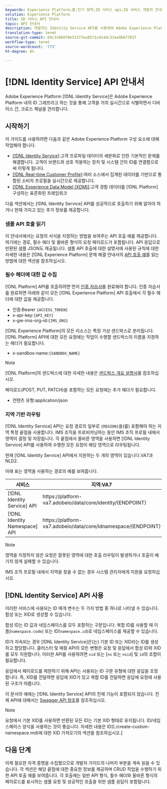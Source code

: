```yaml
---
keywords: Experience Platform;홈;인기 항목;ID 서비스 api;ID 서비스 개발자 안내서;지역
solution: Experience Platform
title: ID 서비스 API 안내서
topic: API 안내서
description: 개발자는 Identity Service API를 사용하여 Adobe Experience Platform에서 ID 그래프를 사용하여 디바이스 간, 크로스 채널 및 거의 실시간으로 고객 ID를 관리할 수 있습니다. API를 사용하여 주요 작업을 수행하는 방법에 대해 알아보려면 이 안내서를 따르십시오.
translation-type: tm+mt
source-git-commit: 69c3106070e31377ea8571cd14dc33aa9b6f7037
workflow-type: tm+mt
source-wordcount: '773'
ht-degree: 0%

---
```



# [!DNL Identity Service] API 안내서

Adobe Experience Platform [!DNL Identity Service]은 Adobe Experience Platform 내의 ID 그래프라고 하는 것을 통해 고객을 거의 실시간으로 식별하면서 디바이스 간, 크로스 채널을 관리합니다.

## 시작하기

이 가이드를 사용하려면 다음과 같은 Adobe Experience Platform 구성 요소에 대해 작업해야 합니다.

- [[!DNL Identity Service]](../home.md):고객 프로파일 데이터의 세분화로 인한 기본적인 문제를 해결합니다. 고객이 브랜드와 상호 작용하는 장치 및 시스템 간의 ID를 연결함으로써 이렇게 됩니다.
- [[!DNL Real-time Customer Profile]](../../profile/home.md):여러 소스에서 집계된 데이터를 기반으로 통합된 소비자 프로필을 실시간으로 제공합니다.
- [[!DNL Experience Data Model (XDM)]](../../xdm/home.md):고객 경험 데이터를  [!DNL Platform] 구성하는 표준화된 프레임워크

다음 섹션에서는 [!DNL Identity Service] API를 성공적으로 호출하기 위해 알아야 하거나 현재 가지고 있는 추가 정보를 제공합니다.

### 샘플 API 호출 읽기

이 안내서에서는 요청의 서식을 지정하는 방법을 보여주는 API 호출 예를 제공합니다. 여기에는 경로, 필수 헤더 및 올바른 형식의 요청 페이로드가 포함됩니다. API 응답으로 반환된 샘플 JSON도 제공됩니다. 샘플 API 호출에 대한 설명서에 사용된 규칙에 대한 자세한 내용은 [!DNL Experience Platform] 문제 해결 안내서의 [API 호출 예](../../landing/troubleshooting.md#how-do-i-format-an-api-request)를 읽는 방법에 대한 섹션을 참조하십시오.

### 필수 헤더에 대한 값 수집

[!DNL Platform] API를 호출하려면 먼저 [인증 자습서](https://www.adobe.com/go/platform-api-authentication-en)를 완료해야 합니다. 인증 자습서를 완료하면 아래와 같이 모든 [!DNL Experience Platform] API 호출에서 각 필수 헤더에 대한 값을 제공합니다.

- 인증:Bearer `{ACCESS_TOKEN}`
- x-api-key:`{API_KEY}`
- x-gw-ims-org-id:`{IMS_ORG}`

[!DNL Experience Platform]의 모든 리소스는 특정 가상 샌드박스로 분리됩니다. [!DNL Platform] API에 대한 모든 요청에는 작업이 수행할 샌드박스의 이름을 지정하는 헤더가 필요합니다.

- x-sandbox-name:`{SANDBOX_NAME}`

>[!NOTE]
>
>[!DNL Platform]의 샌드박스에 대한 자세한 내용은 [샌드박스 개요 설명서](../../sandboxes/home.md)를 참조하십시오.

페이로드(POST, PUT, PATCH)을 포함하는 모든 요청에는 추가 헤더가 필요합니다.

- 컨텐츠 유형:application/json

### 지역 기반 라우팅

[!DNL Identity Service] API는 요청 경로의 일부로 `{REGION}`을(를) 포함해야 하는 지역 특정 끝점을 사용합니다. IMS 조직을 프로비저닝하는 동안 IMS 조직 프로필 내에서 영역이 결정 및 저장됩니다. 각 끝점에서 올바른 영역을 사용하면 [!DNL Identity Service] API를 사용하여 수행한 모든 요청이 해당 영역으로 라우팅됩니다.

현재 [!DNL Identity Service] API에서 지원하는 두 개의 영역이 있습니다.VA7과 NLD2.

아래 표는 영역을 사용하는 경로의 예를 보여줍니다.

| 서비스 | 지역:VA7 | 지역:NLD2 |
| ------ | -------- |--------- |
| [!DNL Identity Service] API | https://</span>platform-va7.adobe</span>io/data/core/identity/{ENDPOINT} | https://</span>platform-nld2.adobe.</span>io/data/core/identity/{ENDPOINT} |
| [!DNL Identity Namespace] API | https://</span>platform-va7.adobe</span>io/data/core/idnamespace/{ENDPOINT} | https://</span>platform-nld2.adobe.</span>io/data/core/idnamespace{ENDPOINT} |

>[!NOTE]
>
>영역을 지정하지 않은 요청은 잘못된 영역에 대한 호출 라우팅이 발생하거나 호출이 예기치 않게 실패할 수 있습니다.

IMS 조직 프로필 내에서 지역을 찾을 수 없는 경우 시스템 관리자에게 지원을 요청하십시오.

## [!DNL Identity Service] API 사용

이러한 서비스에 사용되는 ID 매개 변수는 두 가지 방법 중 하나로 나타낼 수 있습니다.합성 또는 XID로 생성할 수 있습니다.

합성 ID는 ID 값과 네임스페이스를 모두 포함하는 구문입니다. 복합 ID를 사용할 때 이름(`namespace.code`) 또는 ID(`namespace.id`)로 네임스페이스를 제공할 수 있습니다.

ID가 지속되는 경우 [!DNL Identity Service]은(는) 기본 ID 또는 XID라는 ID를 생성하고 할당합니다. 클러스터 및 매핑 API의 모든 변형은 요청 및 응답에서 합성 ID와 XID를 모두 지원합니다. 이러한 API를 사용하려면 `xid` 또는 [`ns` 또는 `nsid`] 및 `id`의 조합이 필요합니다.

응답에서 페이로드를 제한하기 위해 API는 사용되는 ID 구문 유형에 대한 응답을 조정합니다. 즉, XID를 전달하면 응답에 XID가 있고 복합 ID를 전달하면 응답에 요청에 사용된 구조가 따릅니다.

이 문서의 예에는 [!DNL Identity Service] API의 전체 기능이 포함되지 않습니다. 전체 API에 대해서는 [Swagger API 참조](https://www.adobe.io/apis/experienceplatform/home/api-reference.html#!acpdr/swagger-specs/id-service-api.yaml)를 참조하십시오.

>[!NOTE]
>
>요청에서 기본 XID를 사용하면 반환된 모든 ID는 기본 XID 형태로 유지됩니다. ID/네임스페이스 양식을 사용하는 것이 좋습니다. 자세한 내용은 ID](./create-custom-namespace.md)에 대한 XID 가져오기의 섹션을 참조하십시오.[

## 다음 단계

이제 필요한 자격 증명을 수집했으므로 개발자 가이드의 나머지 부분을 계속 읽을 수 있습니다. 각 섹션은 해당 끝점에 대한 중요한 정보를 제공하며 CRUD 작업을 수행하기 위한 API 호출 예를 보여줍니다. 각 호출에는 일반 API 형식, 필수 헤더와 올바른 형식의 페이로드를 표시하는 샘플 요청 및 성공적인 호출을 위한 샘플 응답이 포함됩니다.
